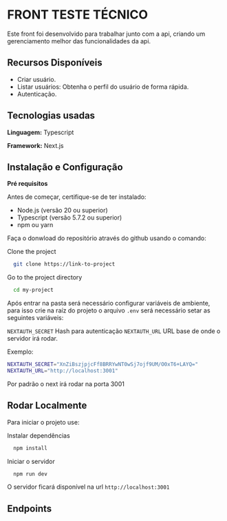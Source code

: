 # FRONT TESTE TÉCNICO

Este front foi desenvolvido para trabalhar junto com a api, criando um gerenciamento melhor das funcionalidades da api.

## Recursos Disponíveis

- Criar usuário.
- Listar usuários: Obtenha o perfil do usuário de forma rápida.
- Autenticação.

## Tecnologias usadas

**Linguagem:** Typescript

**Framework:** Next.js


## Instalação e Configuração

**Pré requisitos**

Antes de começar, certifique-se de ter instalado:

- Node.js (versão 20 ou superior)
- Typescript (versão 5.7.2 ou superior)
- npm ou yarn

Faça o donwload do repositório através do github usando o comando:

Clone the project

```bash
  git clone https://link-to-project
```

Go to the project directory

```bash
  cd my-project
```

Após entrar na pasta será necessário configurar variáveis de ambiente, para isso crie na raíz do projeto o arquivo `.env`
será necessário setar as seguintes variáveis:

`NEXTAUTH_SECRET` Hash para autenticação
`NEXTAUTH_URL` URL base de onde o servidor irá rodar.



Exemplo:
```bash
NEXTAUTH_SECRET="XnZiBszjpjcFf8BRRYwNT0wSj7ojf9UM/O0xT6+LAYQ=" 
NEXTAUTH_URL="http://localhost:3001"
```

Por padrão o next irá rodar na porta 3001

## Rodar Localmente

Para iniciar o projeto use:

Instalar dependências

```bash
  npm install
```

Iniciar o servidor

```bash
  npm run dev
```

O servidor ficará disponível na url `http://localhost:3001`

## Endpoints

